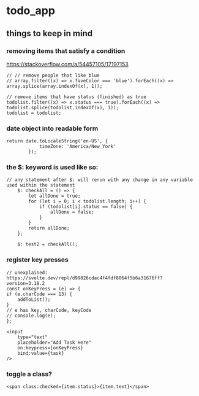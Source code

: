 # todo_app

## things to keep in mind

### removing items that satisfy a condition
https://stackoverflow.com/a/54457105/17197153
    
    // // remove people that like blue
    // array.filter((x) => x.faveColor === 'blue').forEach((x) => array.splice(array.indexOf(x), 1));

    // remove items that have status (finished) as true
    todolist.filter((x) => x.status === true).forEach((x) => todolist.splice(todolist.indexOf(x), 1));
    todolist = todolist;

### date object into readable form
    return date.toLocaleString('en-US', {
                timeZone: 'America/New_York'
            });

### the $: keyword is used like so:


    // any statement after $: will rerun with any change in any variable used within the statement
        $: checkAll = () => {
            let allDone = true;
            for (let i = 0; i < todolist.length; i++) {
                if (todolist[i].status == false) {
                    allDone = false;
                }
            }
            return allDone;
        };

        $: test2 = checkAll();


### register key presses 
    // unexplained: https://svelte.dev/repl/d99826cdac4f4fdf8064f5b6a31676ff?version=3.18.2
    const onKeyPress = (e) => {
    if (e.charCode === 13) {
        addToList();
    }
    // e has key, charCode, keyCode
    // console.log(e);
	};

    <input
        type="text"
        placeholder="Add Task Here"
        on:keypress={onKeyPress}
        bind:value={task}
    />

### toggle a class?
    <span class:checked={item.status}>{item.text}</span>
